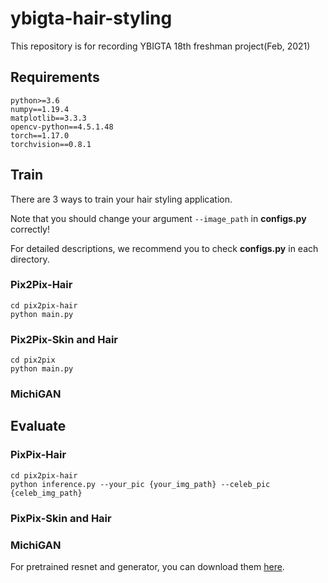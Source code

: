 # ybigta-hair-styling
This repository is for recording YBIGTA 18th freshman project(Feb, 2021)

## Requirements

    python>=3.6
    numpy==1.19.4
    matplotlib==3.3.3
    opencv-python==4.5.1.48
    torch==1.17.0
    torchvision==0.8.1

## Train
There are 3 ways to train your hair styling application.

Note that you should change your argument ```--image_path``` in **configs.py** correctly!

For detailed descriptions, we recommend you to check **configs.py** in each directory.

### Pix2Pix-Hair
    
    cd pix2pix-hair
    python main.py
    
### Pix2Pix-Skin and Hair

    cd pix2pix
    python main.py

### MichiGAN

## Evaluate

### PixPix-Hair

    cd pix2pix-hair
    python inference.py --your_pic {your_img_path} --celeb_pic {celeb_img_path}
    
### PixPix-Skin and Hair

### MichiGAN

For pretrained resnet and generator, you can download them [here](https://drive.google.com/drive/u/0/folders/1rZOmFv0OaMbolPGBl1NBhz56Gn_C2c9H).
